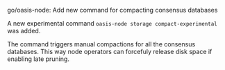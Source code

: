 go/oasis-node: Add new command for compacting consensus databases

A new experimental command `oasis-node storage compact-experimental`
was added.

The command triggers manual compactions for all the consensus databases.
This way node operators can forcefuly release disk space if enabling late
pruning.
